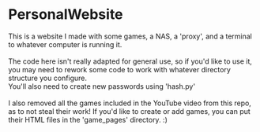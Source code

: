 # PersonalWebsite
This is a website I made with some games, a NAS, a 'proxy', and a terminal to whatever computer is running it.<br><br>
The code here isn't really adapted for general use, so if you'd like to use it, you may need to rework some code to work with whatever directory structure you configure.<br>
You'll also need to create new passwords using 'hash.py'<br><br>
I also removed all the games included in the YouTube video from this repo, as to not steal their work! If you'd like to create or add games, you can put their HTML files in the 'game_pages' directory. :)
